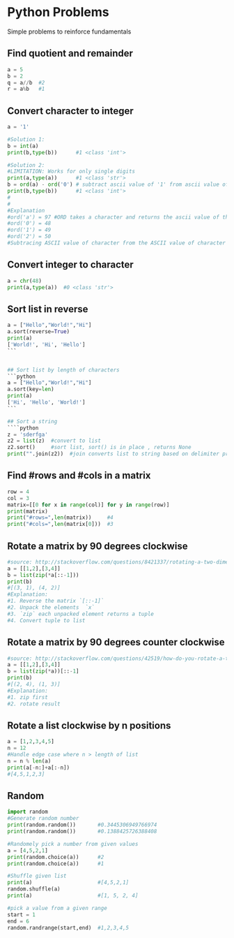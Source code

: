 # Python Problems

Simple problems to reinforce fundamentals

## Find quotient and remainder
```python
a = 5
b = 2
q = a//b  #2
r = a%b   #1
```

## Convert character to integer
```python
a = '1'

#Solution 1:
b = int(a)
print(b,type(b))      #1 <class 'int'>

#Solution 2:
#LIMITATION: Works for only single digits
print(a,type(a))      #1 <class 'str'>
b = ord(a) - ord('0') # subtract ascii value of '1' from ascii value of '0' , result is an integer of value 1
print(b,type(b))      #1 <class 'int'>
#
#
#Explanation
#ord('a') = 97 #ORD takes a character and returns the ascii value of the character
#ord('0') = 48    
#ord('1') = 49
#ord('2') = 50
#Subtracing ASCII value of character from the ASCII value of character 0 returns the difference - AKA result as int
```

## Convert integer to character
```python
a = chr(48)
print(a,type(a))  #0 <class 'str'>
````

## Sort list in reverse
````python
a = ["Hello","World!","Hi"]
a.sort(reverse=True)
print(a)
['World!', 'Hi', 'Hello']
```


## Sort list by length of characters
```python
a = ["Hello","World!","Hi"]
a.sort(key=len)
print(a)
['Hi', 'Hello', 'World!']
```

## Sort a string
````python
z = 'sderfga'
z2 = list(z)  #convert to list
z2.sort()     #sort list, sort() is in place , returns None
print("".join(z2))  #join converts list to string based on delimiter provided
````


## Find #rows and #cols in a matrix
````python
row = 4
col = 3
matrix=[[0 for x in range(col)] for y in range(row)]
print(matrix)
print("#rows=",len(matrix))     #4
print("#cols=",len(matrix[0]))  #3
````


## Rotate a matrix by 90 degrees clockwise
````python
#source: http://stackoverflow.com/questions/8421337/rotating-a-two-dimensional-array-in-python
a = [[1,2],[3,4]]
b = list(zip(*a[::-1]))
print(b)
#[(3, 1), (4, 2)]
#Explanation:
#1. Reverse the matrix `[::-1]`
#2. Unpack the elements  `x` 
#3. `zip` each unpacked element returns a tuple
#4. Convert tuple to list
````

## Rotate a matrix by 90 degrees counter clockwise
````python
#source: http://stackoverflow.com/questions/42519/how-do-you-rotate-a-two-dimensional-array?lq=1
a = [[1,2],[3,4]]
b = list(zip(*a))[::-1]
print(b)
#[(2, 4), (1, 3)]
#Explanation:
#1. zip first 
#2. rotate result
````

## Rotate a list clockwise by n positions
````python
a = [1,2,3,4,5]
n = 12
#Handle edge case where n > length of list
n = n % len(a)
print(a[-n:]+a[:-n])
#[4,5,1,2,3]
````

## Random
```python
import random
#Generate random number
print(random.random())       #0.3445306949766974              
print(random.random())       #0.1388425726388408

#Randomely pick a number from given values
a = [4,5,2,1]
print(random.choice(a))      #2
print(random.choice(a))      #1

#Shuffle given list
print(a)                     #[4,5,2,1]
random.shuffle(a)           
print(a)                     #[1, 5, 2, 4] 

#pick a value from a given range
start = 1
end = 6
random.randrange(start,end)  #1,2,3,4,5
````

